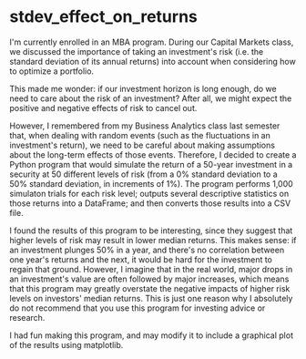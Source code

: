 # stdev_effect_on_returns

I'm currently enrolled in an MBA program. During our Capital Markets class, we discussed the importance of taking an investment's risk (i.e. the standard deviation of its annual returns) into account when considering how to optimize a portfolio. 

This made me wonder: if our investment horizon is long enough, do we need to care about the risk of an investment? After all, we might expect the positive and negative effects of risk to cancel out.

However, I remembered from my Business Analytics class last semester that, when dealing with random events (such as the fluctuations in an investment's return), we need to be careful about making assumptions about the long-term effects of those events. Therefore, I decided to create a Python program that would simulate the return of a 50-year investment in a security at 50 different levels of risk (from a 0% standard deviation to a 50% standard deviation, in increments of 1%). The program performs 1,000 simulaton trials for each risk level; outputs several descriptive statistics on those returns into a DataFrame; and then converts those results into a CSV file.

I found the results of this program to be interesting, since they suggest that higher levels of risk may result in lower median returns. This makes sense: if an investment plunges 50% in a year, and there's no correlation between one year's returns and the next, it would be hard for the investment to regain that ground. However, I imagine that in the real world, major drops in an investment's value are often followed by major increases, which means that this program may greatly overstate the negative impacts of higher risk levels on investors' median returns. This is just one reason why I absolutely do not recommend that you use this program for investing advice or research. 

I had fun making this program, and may modify it to include a graphical plot of the results using matplotlib. 
